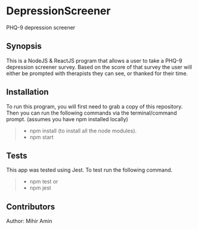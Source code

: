 # DepressionScreener
PHQ-9 depression screener

## Synopsis
This is a NodeJS & ReactJS program that allows a user to take a PHQ-9 depression screener survey. 
Based on the score of that survey the user will either be prompted with therapists they can see, 
or thanked for their time.

## Installation

To run this program, you will first need to grab a copy of this repository. Then you can run the
following commands via the terminal/command prompt. (assumes you have npm installed locally) 
>- npm install (to install all the node modules).
>- npm start

## Tests

This app was tested using Jest. To test run the following command.
>- npm test
or 
>- npm jest

## Contributors

Author: Mihir Amin
